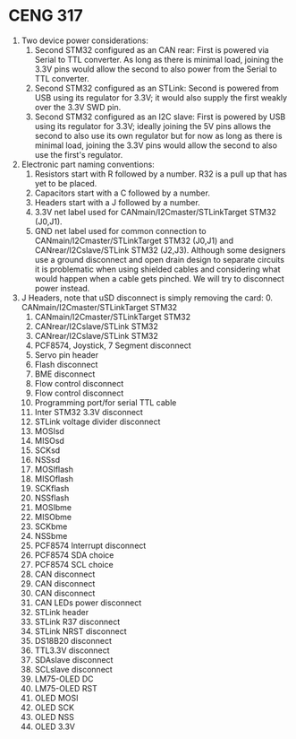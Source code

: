 # CENG 317
1. Two device power considerations:
    1. Second STM32 configured as an CAN rear: First is powered via Serial to TTL converter. As long as there is minimal load, joining the 3.3V pins would allow the second to also power from the Serial to TTL converter.
    2. Second STM32 configured as an STLink: Second is powered from USB using its regulator for 3.3V; it would also supply the first weakly over the 3.3V SWD pin.
    3. Second STM32 configured as an I2C slave: First is powered by USB using its regulator for 3.3V; ideally joining the 5V pins allows the second to also use its own regulator but for now as long as there is minimal load, joining the 3.3V pins would allow the second to also use the first's regulator.
2. Electronic part naming conventions:
    1. Resistors start with R followed by a number. R32 is a pull up that has yet to be placed.
	2. Capacitors start with a C followed by a number.
	3. Headers start with a J followed by a number.
	4. 3.3V net label used for CANmain/I2Cmaster/STLinkTarget STM32 (J0,J1).
	5. GND net label used for common connection to CANmain/I2Cmaster/STLinkTarget STM32 (J0,J1) and CANrear/I2Cslave/STLink STM32 (J2,J3). Although some designers use a ground disconnect and open drain design to separate circuits it is problematic when using shielded cables and considering what would happen when a cable gets pinched. We will try to disconnect power instead.
3. J Headers, note that uSD disconnect is simply removing the card:
    0. CANmain/I2Cmaster/STLinkTarget STM32
	1. CANmain/I2Cmaster/STLinkTarget STM32
	2. CANrear/I2Cslave/STLink STM32
	3. CANrear/I2Cslave/STLink STM32
	4. PCF8574, Joystick, 7 Segment disconnect
	5. Servo pin header
	6. Flash disconnect
	7. BME disconnect
	8. Flow control disconnect
	9. Flow control disconnect
	10. Programming port/for serial TTL cable
	11. Inter STM32 3.3V disconnect
	12. STLink voltage divider disconnect
	13. MOSIsd
	14. MISOsd
	15. SCKsd
	16. NSSsd
	17. MOSIflash
	18. MISOflash
	19. SCKflash
	20. NSSflash
	21. MOSIbme
	22. MISObme
	23. SCKbme
	24. NSSbme
	25. PCF8574 Interrupt disconnect
	26. PCF8574 SDA choice
	27. PCF8574 SCL choice
	28. CAN disconnect
	29. CAN disconnect
	30. CAN disconnect
	31. CAN LEDs power disconnect
	32. STLink header
	33. STLink R37 disconnect
	34. STLink NRST disconnect
	35. DS18B20 disconnect
	36. TTL3.3V disconnect
	37. SDAslave disconnect
	38. SCLslave disconnect
	39. LM75-OLED DC
	40. LM75-OLED RST
	41. OLED MOSI
	42. OLED SCK
	43. OLED NSS
	44. OLED 3.3V
	
	
	